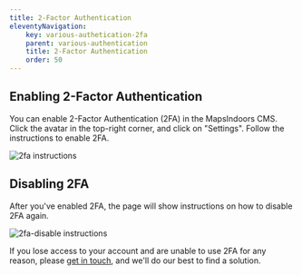 ```yaml
---
title: 2-Factor Authentication
eleventyNavigation:
    key: various-authetication-2fa
    parent: various-authentication
    title: 2-Factor Authentication
    order: 50
---
```


## Enabling 2-Factor Authentication

You can enable 2-Factor Authentication (2FA) in the MapsIndoors CMS. Click the avatar in the top-right corner, and click on "Settings". Follow the instructions to enable 2FA.

![2fa instructions](/assets/various/2fa.png)

## Disabling 2FA

After you've enabled 2FA, the page will show instructions on how to disable 2FA again.

![2fa-disable instructions](/assets/various/2fa-disable.png)

If you lose access to your account and are unable to use 2FA for any reason, please [get in touch](https://resources.mapspeople.com/contact-us), and we'll do our best to find a solution.
